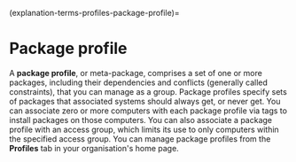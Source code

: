 (explanation-terms-profiles-package-profile)=
# Package profile

A **package profile**, or meta-package, comprises a set of one or more packages, including their dependencies and conflicts (generally called constraints), that you can manage as a group. Package profiles specify sets of packages that associated systems should always get, or never get. You can associate zero or more computers with each package profile via tags to install packages on those computers. You can also associate a package profile with an access group, which limits its use to only computers within the specified access group. You can manage package profiles from the **Profiles** tab in your organisation's home page.

